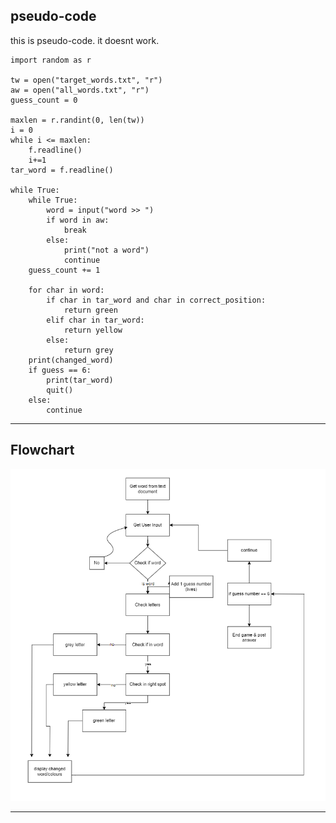 ## pseudo-code

this is pseudo-code. it doesnt work.

    import random as r

    tw = open("target_words.txt", "r")
    aw = open("all_words.txt", "r")
    guess_count = 0

    maxlen = r.randint(0, len(tw))
    i = 0
    while i <= maxlen:
        f.readline()
        i+=1
    tar_word = f.readline()

    while True:
        while True:
            word = input("word >> ")
            if word in aw:
                break
            else:
                print("not a word")
                continue
        guess_count += 1

        for char in word:
            if char in tar_word and char in correct_position:
                return green
            elif char in tar_word:
                return yellow
            else:
                return grey
        print(changed_word)
        if guess == 6:
            print(tar_word)
            quit()
        else:
            continue

---
## Flowchart

![Wordle flow chart](flowchart.png)

---